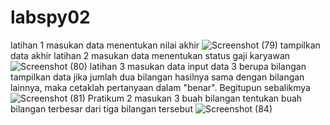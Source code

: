 # labspy02
latihan 1
masukan data
menentukan nilai akhir
![Screenshot (79)](https://user-images.githubusercontent.com/92711595/141783007-a8ad838c-40f9-4a44-987f-c7ecf8871011.png)
tampilkan data akhir
latihan 2
masukan data
menentukan status gaji karyawan
![Screenshot (80)](https://user-images.githubusercontent.com/92711595/141783216-193caf15-7fdd-41a9-99dc-fab066423823.png)
latihan 3
masukan data
input data 3 berupa bilangan
tampilkan data
jika jumlah dua bilangan hasilnya sama dengan bilangan lainnya, maka cetaklah pertanyaan dalam "benar". Begitupun sebalikmya
![Screenshot (81)](https://user-images.githubusercontent.com/92711595/141783784-d69ec538-aba3-45a3-8823-97c23c1ff6a1.png)
Pratikum 2
masukan 3 buah bilangan
tentukan buah bilangan terbesar dari tiga bilangan tersebut
![Screenshot (84)](https://user-images.githubusercontent.com/92711595/141783938-7208e9cd-2e36-4fcd-ba9d-05f081a83fcd.png)

